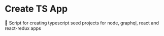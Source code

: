 # Create TS App

🌱 Script for creating typescript seed projects for node, graphql, react and react-redux apps
